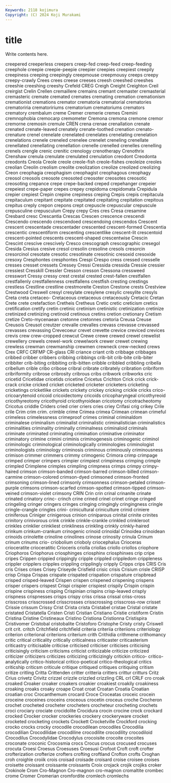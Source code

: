 ```yaml
---
Keywords: 2118 kojimura
Copyright: (C) 2024 Koji Murakami
---
```


# title

Write contents here.



creepered creeperless creepers
creep-fed creep-feed creep-feeding creephole creepie creepie-peepie creepier creepies creepiest creepily
creepiness creeping creepingly creepmouse creepmousy creeps creepy creepy-crawly Crees crees
creese creeses creesh creeshed creeshes creeshie creeshing creeshy Crefeld CREG
Creigh Creight Creighton Creil creirgist Crelin Crellen cremaillere cremains cremant
cremaster cremasterial cremasteric cremate cremated cremates cremating cremation cremationism cremationist
cremations cremator crematoria crematorial crematories crematoriria crematoririums crematorium crematoriums cremators
crematory crembalum creme Cremer cremerie cremes Cremini cremnophobia cremocarp cremometer
Cremona cremona cremone cremor cremorne cremosin cremule CREN crena crenae
crenallation crenate crenated crenate-leaved crenately crenate-toothed crenation crenato- crenature crenel
crenelate crenelated crenelates crenelating crenelation crenelations crenele creneled crenelee crenelet
creneling crenellate crenellated crenellating crenellation crenelle crenelled crenelles crenelling crenels
crengle crenic crenitic crenology crenotherapy Crenothrix Crenshaw crenula crenulate crenulated
crenulation creodont Creodonta creodonts Creola Creole creole creole-fish creole-fishes creoleize
creoles creolian Creolin creolism creolite creolization creolize creolized creolizing Creon
creophagia creophagism creophagist creophagous creophagy creosol creosols creosote creosoted creosoter
creosotes creosotic creosoting crepance crepe crepe-backed creped crepehanger crepeier crepeiest
crepe-paper crepes crepey crepidoma crepidomata Crepidula crepier crepiest Crepin crepine
crepiness creping Crepis crepis crepitacula crepitaculum crepitant crepitate crepitated crepitating
crepitation crepitous crepitus creply crepon crepons crept crepuscle crepuscular crepuscule
crepusculine crepusculum Crepy crepy Cres cres Cresa cresamine Cresbard cresc
Crescantia Crescas Crescen crescence crescendi Crescendo crescendo crescendoed crescendoing crescendos
Crescent crescent crescentade crescentader crescented crescent-formed Crescentia crescentic crescentiform crescenting
crescentlike crescent-lit crescentoid crescent-pointed crescents crescent-shaped crescentwise Crescin Crescint crescive
crescively Cresco crescograph crescographic cresegol Cresida Cresius cresive cresol cresolin
cresoline cresols cresorcin cresorcinol cresotate cresotic cresotinate cresotinic cresoxid cresoxide
cresoxy Cresphontes cresphontes Crespi Crespo cress cressed cresselle cresses cresset
cressets Cressey Cressi Cressida cressida Cressie cressier cressiest Cresskill Cressler
Cresson cresson Cressona cressweed cresswort Cressy cressy crest crestal crested
crest-fallen crestfallen crestfallenly crestfallenness crestfallens crestfish cresting crestings crestless Crestline
crestline crestmoreite Creston Crestone crests Crestview Crestwood Creswell cresyl cresylate
cresylene cresylic cresylite cresyls Creta creta cretaceo- Cretaceous cretaceous cretaceously
Cretacic Cretan Crete crete cretefaction Cretheis Cretheus Cretic cretic creticism
cretics cretification cretify cretin cretinic cretinism cretinistic cretinization cretinize cretinized
cretinizing cretinoid cretinous cretins cretion cretionary Cretism cretize Creto-mycenaean cretonne
cretonnes cretoria Creusa Creuse Creusois Creusot creutzer crevalle crevalles crevass
crevasse crevassed crevasses crevassing Crevecoeur crevet crevette crevice creviced crevices
crevis crew crew-cropped crewcut Crewe crewe crewed crewel crewelist crewellery
crewels crewel-work crewelwork crewer crewet crewing crewless crewman crewmanship crewmen
crewneck crew-necked crews Crex CRFC CRFMP CR-glass CRI criance criant
crib cribbage cribbages cribbed cribber cribbers cribbing cribbings crib-bit crib-bite
crib-biter cribbiter crib-biting cribbiting crib-bitten cribble cribbled cribbling cribella cribellum
crible cribo cribose cribral cribrate cribrately cribration cribriform cribriformity cribrose
cribrosity cribrous cribs cribwork cribworks cric cricetid Cricetidae cricetids cricetine
Cricetus Crichton Crick crick crick-crack cricke cricked cricket cricketed cricketer
cricketers cricketing cricketings cricketlike crickets crickety crickey cricking crickle cricks
crico- cricoarytenoid cricoid cricoidectomy cricoids cricopharyngeal cricothyreoid cricothyreotomy cricothyroid cricothyroidean
cricotomy cricotracheotomy Cricotus criddle Criders cried crier criers cries criey
Crifasi crig crikey Crile crile Crim crim crim. crimble crime
Crimea crimea Crimean crimean crimeful crimeless crimelessness crimeproof crimes criminal
criminaldom criminalese criminalism criminalist criminalistic criminalistician criminalistics criminalities criminality criminally
criminalness criminaloid criminals criminate criminated criminating crimination criminative criminator criminatory
crimine crimini criminis criminogenesis criminogenic criminol criminologic criminological criminologically criminologies
criminologist criminologists criminology criminosis criminous criminously criminousness crimison crimmer crimmers
crimmy crimogenic Crimora crimp crimpage crimped crimper crimpers crimpier crimpiest
crimpiness crimping crimple crimpled Crimplene crimples crimpling crimpness crimps crimpy
crimpy-haired crimson crimson-banded crimson-barred crimson-billed crimson-carmine crimson-colored crimson-dyed crimsoned crimson-fronted
crimsoning crimson-lined crimsonly crimsonness crimson-petaled crimson-purple crimsons crimson-scarfed crimson-spotted crimson-tipped
crimson-veined crimson-violet crimsony CRIN Crin crin crinal crinanite crinate crinated
crinatory crinc- crinch crine crined crinel crinet cringe cringed cringeling
cringer cringers cringes cringing cringingly cringingness cringle cringle-crangle cringles crini-
crinicultural criniculture crinid criniere criniferous Criniger crinigerous crinion criniparous crinital
crinite crinites crinitory crinivorous crink crinkle crinkle-crankle crinkled crinkleroot crinkles
crinklier crinkliest crinkliness crinkling crinkly crinkly-haired crinkum crinkum-crankum crinogenic crinoid
crinoidal Crinoidea crinoidean crinoids crinolette crinoline crinolines crinose crinosity crinula
Crinum crinum crinums crio- criobolium crioboly criocephalus Crioceras crioceratite crioceratitic
Crioceris criolla criollas criollo criollos criophore Criophoros Criophorus criosphinges criosphinx
criosphinxes crip cripe cripes Crippen crippied crippingly cripple crippled crippledom
crippleness crippler cripplers cripples crippling cripplingly cripply Cripps crips CRIS
Cris cris Crises crises Crisey Criseyde Crisfield crisic crisis Crisium
crisle CRISP crisp Crispa Crispas crispate crispated crispation crispature crispbread
crisped crisped-leaved Crispen crispen crispened crispening crispens crisper crispers crispest
Crispi crispier crispiest crispily Crispin crispin crispine crispiness crisping Crispinian
crispins crisp-leaved crisply crispness crispnesses crisps crispy criss crissa crissal
criss-cross crisscross crisscrossed crisscrosses crisscrossing crisscross-row crisset Crissie crissum Crissy
Crist Crista crista Cristabel cristae Cristal cristate cristated Cristatella Cristen
Cristi Cristian Cristiano Cristie cristiform Cristin Cristina Cristine Cristineaux Cristino
Cristiona Cristionna Cristispira Cristivomer Cristobal cristobalite Cristoforo Cristophe Cristy cristy
Criswell crit crit. critch Critchfield critchfield criteria criteriia criteriions criteriology
criterion criterional criterions criterium crith Crithidia crithmene crithomancy critic critical
criticality critically criticalness criticaster criticasterism criticastry criticisable criticise criticised criticiser
criticises criticising criticisingly criticism criticisms criticist criticizable criticize criticized criticizer
criticizers criticizes criticizing criticizingly critickin critico- critico-analytically critico-historical critico-poetical critico-theological
critics criticship criticsm criticule critique critiqued critiques critiquing critism critize
critling Critta Crittenden critter critteria critters crittur critturs Critz Crius
crivetz Crivitz crizzel crizzle crizzled crizzling CRL crl CRLF cro
croak croaked Croaker croaker croakers croakier croakiest croakily croakiness croaking
croaks croaky croape Croat croat Croatan Croatia Croatian croatian croc
Crocanthemum crocard Croce Croceatas croceic crocein croceine croceines croceins croceous
crocetin croceus croche Crocheron crochet crocheted crocheter crocheters crocheteur crocheting
crochets croci crociary crociate crocidolite Crocidura crocin crocine crock crockard
crocked Crocker crocker crockeries crockery crockeryware crocket crocketed crocketing crockets
Crockett Crocketville Crockford crocking crocko crocks crocky crocodile crocodilean crocodiles
Crocodilia crocodilian Crocodilidae crocodiline crocodilite crocodility crocodiloid Crocodilus Crocodylidae Crocodylus
crocoisite crocoite crocoites croconate croconic Crocosmia crocs Crocus crocus crocused
crocuses crocuta Croesi Croesus Croesuses Croesusi Crofoot Croft croft crofter
crofterization crofterize crofters crofting croftland Crofton crofts Croghan croh croighle
croiik crois croisad croisade croisard croise croisee croises croisette croissant
croissante croissants Croix crojack crojik crojiks croker Crokinole Crom Cro-Magnon
Cro-magnon cro-magnon cromaltite crombec crome Cromer Cromerian cromfordite cromlech cromlechs
